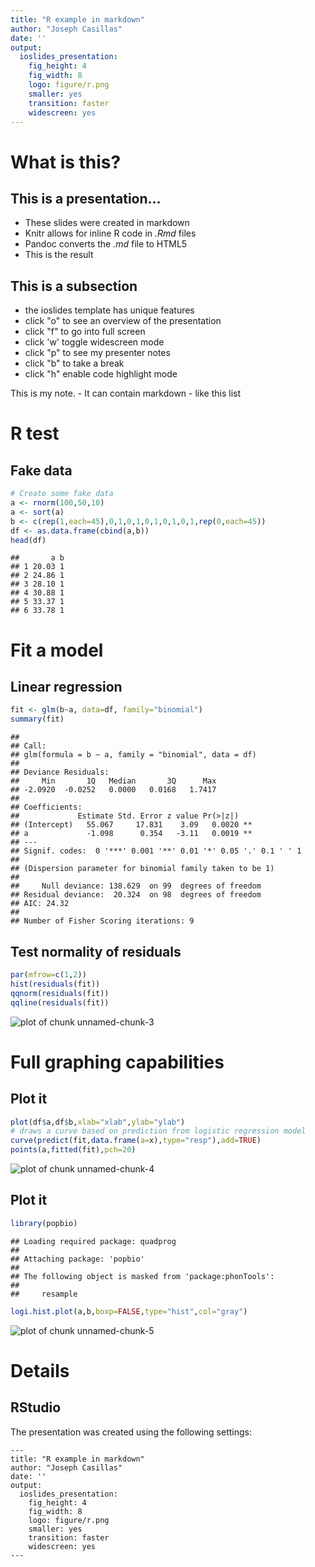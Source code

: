 ```yaml
---
title: "R example in markdown"
author: "Joseph Casillas"
date: ''
output:
  ioslides_presentation:
    fig_height: 4
    fig_width: 8
    logo: figure/r.png
    smaller: yes
    transition: faster
    widescreen: yes
---
```



# What is this?
  
## This is a presentation...

- These slides were created in markdown
- Knitr allows for inline R code in _.Rmd_ files
- Pandoc converts the _.md_ file to HTML5
- This is the result

## This is a subsection

- the ioslides template has unique features
- click "o" to see an overview of the presentation
- click "f" to go into full screen
- click 'w' toggle widescreen mode
- click "p" to see my presenter notes
- click "b" to take a break
- click "h" enable code highlight mode

<div class="notes">
This is my note.
- It can contain markdown
- like this list
</div>


# R test

## Fake data


```r
# Create some fake data
a <- rnorm(100,50,10)
a <- sort(a)
b <- c(rep(1,each=45),0,1,0,1,0,1,0,1,0,1,rep(0,each=45))
df <- as.data.frame(cbind(a,b))
head(df)
```

```
##       a b
## 1 20.03 1
## 2 24.86 1
## 3 28.10 1
## 4 30.88 1
## 5 33.37 1
## 6 33.78 1
```

# Fit a model

## Linear regression


```r
fit <- glm(b~a, data=df, family="binomial")
summary(fit)
```

```
## 
## Call:
## glm(formula = b ~ a, family = "binomial", data = df)
## 
## Deviance Residuals: 
##     Min       1Q   Median       3Q      Max  
## -2.0920  -0.0252   0.0000   0.0168   1.7417  
## 
## Coefficients:
##             Estimate Std. Error z value Pr(>|z|)   
## (Intercept)   55.067     17.831    3.09   0.0020 **
## a             -1.098      0.354   -3.11   0.0019 **
## ---
## Signif. codes:  0 '***' 0.001 '**' 0.01 '*' 0.05 '.' 0.1 ' ' 1
## 
## (Dispersion parameter for binomial family taken to be 1)
## 
##     Null deviance: 138.629  on 99  degrees of freedom
## Residual deviance:  20.324  on 98  degrees of freedom
## AIC: 24.32
## 
## Number of Fisher Scoring iterations: 9
```


## Test normality of residuals

```r
par(mfrow=c(1,2))
hist(residuals(fit))
qqnorm(residuals(fit))
qqline(residuals(fit))
```

![plot of chunk unnamed-chunk-3](assets/fig/unnamed-chunk-3.png) 

# Full graphing capabilities

## Plot it


```r
plot(df$a,df$b,xlab="xlab",ylab="ylab") 
# draws a curve based on prediction from logistic regression model
curve(predict(fit,data.frame(a=x),type="resp"),add=TRUE) 
points(a,fitted(fit),pch=20) 
```

![plot of chunk unnamed-chunk-4](assets/fig/unnamed-chunk-4.png) 

## Plot it

```r
library(popbio)
```

```
## Loading required package: quadprog
## 
## Attaching package: 'popbio'
## 
## The following object is masked from 'package:phonTools':
## 
##     resample
```

```r
logi.hist.plot(a,b,boxp=FALSE,type="hist",col="gray")
```

![plot of chunk unnamed-chunk-5](assets/fig/unnamed-chunk-5.png) 


# Details

## RStudio 
The presentation was created using the following settings:

    ---
    title: "R example in markdown"
    author: "Joseph Casillas"
    date: ''
    output:
      ioslides_presentation:
        fig_height: 4
        fig_width: 8
        logo: figure/r.png
        smaller: yes
        transition: faster
        widescreen: yes
    ---

